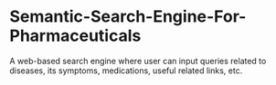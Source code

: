# Semantic-Search-Engine-For-Pharmaceuticals
A web-based search engine where user can input queries related to diseases, its symptoms, medications, useful related links, etc.
